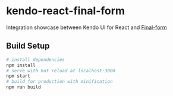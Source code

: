 # kendo-react-final-form
Integration showcase between Kendo UI for React and [Final-form](https://github.com/final-form/final-form)

## Build Setup


```bash
# install dependencies
npm install
# serve with hot reload at localhost:3000
npm start
# build for production with minification
npm run build
